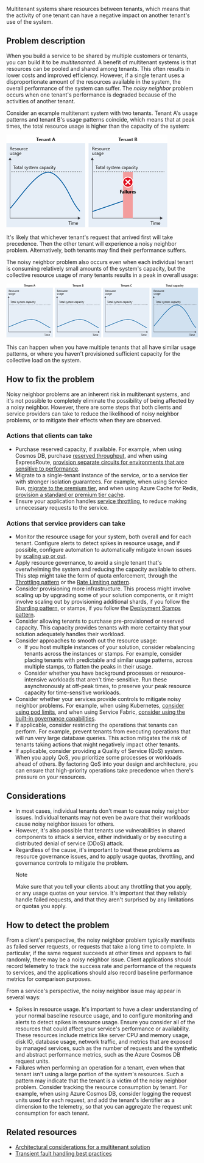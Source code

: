 Multitenant systems share resources between tenants, which means that the activity of one tenant can have a negative impact on another tenant's use of the system.

## Problem description

When you build a service to be shared by multiple customers or tenants, you can build it to be *multitenanted*. A benefit of multitenant systems is that resources can be pooled and shared among tenants. This often results in lower costs and improved efficiency. However, if a single tenant uses a disproportionate amount of the resources available in the system, the overall performance of the system can suffer. The _noisy neighbor_ problem occurs when one tenant's performance is degraded because of the activities of another tenant.

Consider an example multitenant system with two tenants. Tenant A's usage patterns and tenant B's usage patterns coincide, which means that at peak times, the total resource usage is higher than the capacity of the system:

![Figure showing the resource usage of two tenants. Tenant A consumes the complete set of system resources, meaning tenant B experiences failures.](_images/noisy-neighbor-single.png)

It's likely that whichever tenant's request that arrived first will take precedence. Then the other tenant will experience a noisy neighbor problem. Alternatively, both tenants may find their performance suffers.

The noisy neighbor problem also occurs even when each individual tenant is consuming relatively small amounts of the system's capacity, but the collective resource usage of many tenants results in a peak in overall usage:

![Figure with 3 tenants, each consuming less the maximum throughput of the solution. In total, the three tenants consume the complete system resources.](_images/noisy-neighbor-multiple.png)

This can happen when you have multiple tenants that all have similar usage patterns, or where you haven't provisioned sufficient capacity for the collective load on the system.

## How to fix the problem

Noisy neighbor problems are an inherent risk in multitenant systems, and it's not possible to completely eliminate the possibility of being affected by a noisy neighbor. However, there are some steps that both clients and service providers can take to reduce the likelihood of noisy neighbor problems, or to mitigate their effects when they are observed.

### Actions that clients can take

- Purchase reserved capacity, if available. For example, when using Cosmos DB, purchase [reserved throughput](/azure/cosmos-db/optimize-cost-throughput), and when using ExpressRoute, [provision separate circuits for environments that are sensitive to performance](/azure/cloud-adoption-framework/ready/azure-best-practices/connectivity-to-azure).
- Migrate to a single-tenant instance of the service, or to a service tier with stronger isolation guarantees. For example, when using Service Bus, [migrate to the premium tier](/azure/service-bus-messaging/service-bus-premium-messaging), and when using Azure Cache for Redis, [provision a standard or premium tier cache](/azure/azure-cache-for-redis/cache-best-practices#configuration-and-concepts).
- Ensure your application handles [service throttling](../../patterns/throttling.md), to reduce making unnecessary requests to the service.

### Actions that service providers can take

- Monitor the resource usage for your system, both overall and for each tenant. Configure alerts to detect spikes in resource usage, and if possible, configure automation to automatically mitigate known issues by [scaling up or out](/azure/architecture/framework/scalability/design-scale).
- Apply resource governance, to avoid a single tenant that's overwhelming the system and reducing the capacity available to others. This step might take the form of quota enforcement, through the [Throttling pattern](../../patterns/throttling.md) or the [Rate Limiting pattern](../../patterns/rate-limiting-pattern.md).
- Consider provisioning more infrastructure. This process might involve scaling up by upgrading some of your solution components, or it might involve scaling out by provisioning additional shards, if you follow the [Sharding pattern](../../patterns/sharding.md), or stamps, if you follow the [Deployment Stamps pattern](../../patterns/deployment-stamp.md).
- Consider allowing tenants to purchase pre-provisioned or reserved capacity. This capacity provides tenants with more certainty that your solution adequately handles their workload.
- Consider approaches to smooth out the resource usage:
  - If you host multiple instances of your solution, consider rebalancing tenants across the instances or stamps. For example, consider placing tenants with predictable and similar usage patterns, across multiple stamps, to flatten the peaks in their usage.
  - Consider whether you have background processes or resource-intensive workloads that aren't time-sensitive. Run these asynchronously at off-peak times, to preserve your peak resource capacity for time-sensitive workloads.
- Consider whether your services provide controls to mitigate noisy neighbor problems. For example, when using Kubernetes, [consider using pod limits](/azure/aks/developer-best-practices-resource-management), and when using Service Fabric, [consider using the built-in governance capabilities](/azure/service-fabric/service-fabric-resource-governance).
- If applicable, consider restricting the operations that tenants can perform. For example, prevent tenants from executing operations that will run very large database queries. This action mitigates the risk of tenants taking actions that might negatively impact other tenants.
- If applicable, consider providing a Quality of Service (QoS) system. When you apply QoS, you prioritize some processes or workloads ahead of others. By factoring QoS into your design and architecture, you can ensure that high-priority operations take precedence when there's pressure on your resources.

## Considerations

- In most cases, individual tenants don't mean to cause noisy neighbor issues. Individual tenants may not even be aware that their workloads cause noisy neighbor issues for others.
- However, it's also possible that tenants use vulnerabilities in shared components to attack a service, either individually or by executing a distributed denial of service (DDoS) attack.
- Regardless of the cause, it's important to treat these problems as resource governance issues, and to apply usage quotas, throttling, and governance controls to mitigate the problem.
  > [!NOTE]
  > Make sure that you tell your clients about any throttling that you apply, or any usage quotas on your service. It's important that they reliably handle failed requests, and that they aren't surprised by any limitations or quotas you apply.

## How to detect the problem

From a client's perspective, the noisy neighbor problem typically manifests as failed server requests, or requests that take a long time to complete. In particular, if the same request succeeds at other times and appears to fail randomly, there may be a noisy neighbor issue. Client applications should record telemetry to track the success rate and performance of the requests to services, and the applications should also record baseline performance metrics for comparison purposes.

From a service's perspective, the noisy neighbor issue may appear in several ways:

- Spikes in resource usage. It's important to have a clear understanding of your normal baseline resource usage, and to configure monitoring and alerts to detect spikes in resource usage. Ensure you consider all of the resources that could affect your service's performance or availability. These resources include metrics like server CPU and memory usage, disk IO, database usage, network traffic, and metrics that are exposed by managed services, such as the number of requests and the synthetic and abstract performance metrics, such as the Azure Cosmos DB request units.
- Failures when performing an operation for a tenant, even when that tenant isn't using a large portion of the system's resources. Such a pattern may indicate that the tenant is a victim of the noisy neighbor problem. Consider tracking the resource consumption by tenant. For example, when using Azure Cosmos DB, consider logging the request units used for each request, and add the tenant's identifier as a dimension to the telemetry, so that you can aggregate the request unit consumption for each tenant.

## Related resources

 * [Architectural considerations for a multitenant solution](../../guide/multitenant/considerations/overview.md)
 * [Transient fault handling best practices](../../best-practices/transient-faults.md)
